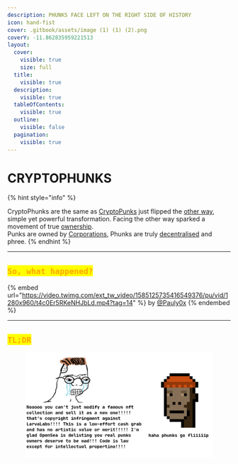 ```yaml
---
description: PHUNKS FACE LEFT ON THE RIGHT SIDE OF HISTORY
icon: hand-fist
cover: .gitbook/assets/image (1) (1) (2).png
coverY: -11.862835959221513
layout:
  cover:
    visible: true
    size: full
  title:
    visible: true
  description:
    visible: true
  tableOfContents:
    visible: true
  outline:
    visible: false
  pagination:
    visible: true
---
```


# CRYPTOPHUNKS

{% hint style="info" %}
<img src=".gitbook/assets/Phunk_4156 (1).png" alt="" data-size="original"><img src=".gitbook/assets/Phunk_4156.png" alt="" data-size="original">

CryptoPhunks are the same as [CryptoPunks](https://www.larvalabs.com/cryptopunks) just flipped the [other way](about/readme/phunk-is-art.md), simple yet powerful transformation. Facing the other way sparked a movement of true [ownership](about/readme/phunk-is-web3.md).\
Punks are owned by [Corporations](https://twitter.com/cryptopunksnfts/status/1502421713153318918?s=20\&t=sf95wtqypGRjjYHGxaH5lg), Phunks are truly [decentralised](about/readme/phunk-is-web3.md) and phree.
{% endhint %}

***

## <mark style="color:orange;">`So, what happened?`</mark>

{% embed url="https://video.twimg.com/ext_tw_video/1585125735416549376/pu/vid/1280x960/t4c0Er5RKeNHJbLd.mp4?tag=14" %}
by [@Pauly0x](https://twitter.com/Pauly0x)
{% endembed %}

***

## <mark style="color:orange;">`TL;DR`</mark>

<figure><img src=".gitbook/assets/image (86).png" alt=""><figcaption></figcaption></figure>
